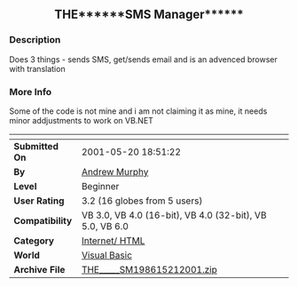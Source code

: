 ﻿<div align="center">

## THE\*\*\*\*\*\*SMS Manager\*\*\*\*\*\*


</div>

### Description

Does 3 things - sends SMS, get/sends email and is an advenced browser with translation
 
### More Info
 
Some of the code is not mine and i am not claiming it as mine, it needs minor addjustments to work on VB.NET


<span>             |<span>
---                |---
**Submitted On**   |2001-05-20 18:51:22
**By**             |[Andrew Murphy](https://github.com/Planet-Source-Code/PSCIndex/blob/master/ByAuthor/andrew-murphy.md)
**Level**          |Beginner
**User Rating**    |3.2 (16 globes from 5 users)
**Compatibility**  |VB 3\.0, VB 4\.0 \(16\-bit\), VB 4\.0 \(32\-bit\), VB 5\.0, VB 6\.0
**Category**       |[Internet/ HTML](https://github.com/Planet-Source-Code/PSCIndex/blob/master/ByCategory/internet-html__1-34.md)
**World**          |[Visual Basic](https://github.com/Planet-Source-Code/PSCIndex/blob/master/ByWorld/visual-basic.md)
**Archive File**   |[THE\_\_\_\_\_SM198615212001\.zip](https://github.com/Planet-Source-Code/andrew-murphy-the-sms-manager__1-23326/archive/master.zip)








